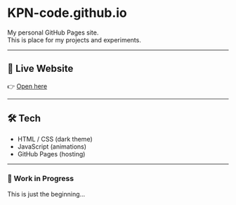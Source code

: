 # KPN-code.github.io

My personal GitHub Pages site.  
This is place for my projects and experiments.

---

## 🔗 Live Website
👉 [Open here](https://KPN-code.github.io/)

---

## 🛠️ Tech
- HTML / CSS (dark theme)
- JavaScript (animations)
- GitHub Pages (hosting)

---

### 🚧 Work in Progress
This is just the beginning...
